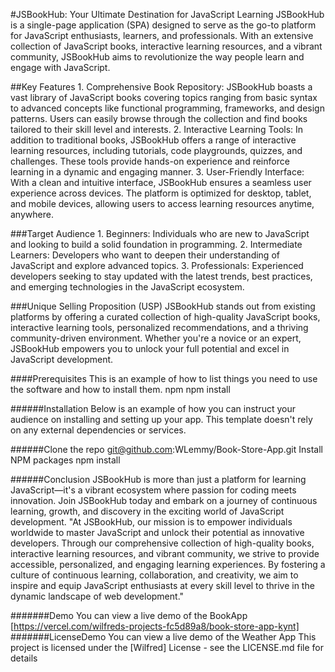 #JSBookHub: Your Ultimate Destination for JavaScript Learning
JSBookHub is a single-page application (SPA) designed to serve as the go-to platform for JavaScript enthusiasts, learners, and professionals. With an extensive collection of JavaScript books, interactive learning resources, and a vibrant community, JSBookHub aims to revolutionize the way people learn and engage with JavaScript.

##Key Features
    1. Comprehensive Book Repository: JSBookHub boasts a vast library of JavaScript books covering topics ranging from basic syntax to advanced concepts like functional programming, frameworks, and design patterns. Users can easily browse through the collection and find books tailored to their skill level and interests.
    2. Interactive Learning Tools: In addition to traditional books, JSBookHub offers a range of interactive learning resources, including tutorials, code playgrounds, quizzes, and challenges. These tools provide hands-on experience and reinforce learning in a dynamic and engaging manner.
    3. User-Friendly Interface: With a clean and intuitive interface, JSBookHub ensures a seamless user experience across devices. The platform is optimized for desktop, tablet, and mobile devices, allowing users to access learning resources anytime, anywhere.

###Target Audience
    1. Beginners: Individuals who are new to JavaScript and looking to build a solid foundation in programming.
    2. Intermediate Learners: Developers who want to deepen their understanding of JavaScript and explore advanced topics.
    3. Professionals: Experienced developers seeking to stay updated with the latest trends, best practices, and emerging technologies in the JavaScript ecosystem.

###Unique Selling Proposition (USP)
JSBookHub stands out from existing platforms by offering a curated collection of high-quality JavaScript books, interactive learning tools, personalized recommendations, and a thriving community-driven environment. Whether you're a novice or an expert, JSBookHub empowers you to unlock your full potential and excel in JavaScript development.

####Prerequisites
This is an example of how to list things you need to use the software and how to install them.
npm
npm install 

######Installation
Below is an example of how you can instruct your audience on installing and setting up your app. This template doesn't rely on any external dependencies or services.

######Clone the repo
git@github.com:WLemmy/Book-Store-App.git
Install NPM packages
npm install

######Conclusion
JSBookHub is more than just a platform for learning JavaScript—it's a vibrant ecosystem where passion for coding meets innovation. Join JSBookHub today and embark on a journey of continuous learning, growth, and discovery in the exciting world of JavaScript development.
"At JSBookHub, our mission is to empower individuals worldwide to master JavaScript and unlock their potential as innovative developers. Through our comprehensive collection of high-quality books, interactive learning resources, and vibrant community, we strive to provide accessible, personalized, and engaging learning experiences. By fostering a culture of continuous learning, collaboration, and creativity, we aim to inspire and equip JavaScript enthusiasts at every skill level to thrive in the dynamic landscape of web development."

#######Demo You can view a live demo of the BookApp
[https://vercel.com/wilfreds-projects-fc5d89a8/book-store-app-kynt]
#######LicenseDemo You can view a live demo of the Weather App
This project is licensed under the [Wilfred] License - see the LICENSE.md file for details
